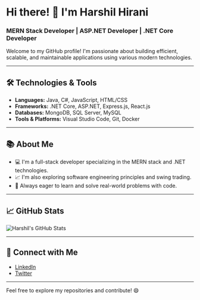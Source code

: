# Hi there! 👋 I'm Harshil Hirani

### MERN Stack Developer | ASP.NET Developer | .NET Core Developer

Welcome to my GitHub profile! I'm passionate about building efficient, scalable, and maintainable applications using various modern technologies.

---

## 🛠️ **Technologies & Tools**

- **Languages:** Java, C#, JavaScript, HTML/CSS
- **Frameworks:** .NET Core, ASP.NET, Express.js, React.js
- **Databases:** MongoDB, SQL Server, MySQL
- **Tools & Platforms:** Visual Studio Code, Git, Docker

---

## 📚 **About Me**

- 💻 I'm a full-stack developer specializing in the MERN stack and .NET technologies.
- 📈 I'm also exploring software engineering principles and swing trading.
- 🔧 Always eager to learn and solve real-world problems with code.

---

## 📈 **GitHub Stats**

![Harshil's GitHub Stats](https://github-readme-stats.vercel.app/api?username=HarshilHirani&show_icons=true&theme=radical)

---

## 🔗 **Connect with Me**

- [LinkedIn](https://www.linkedin.com/in/harshil-hirani/)  
- [Twitter](https://twitter.com/harshil_hirani)

---

Feel free to explore my repositories and contribute! 😄
